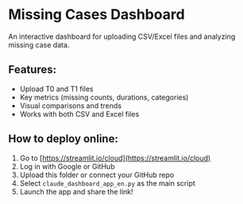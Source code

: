 # Missing Cases Dashboard

An interactive dashboard for uploading CSV/Excel files and analyzing missing case data.

## Features:
- Upload T0 and T1 files
- Key metrics (missing counts, durations, categories)
- Visual comparisons and trends
- Works with both CSV and Excel files

## How to deploy online:
1. Go to [https://streamlit.io/cloud](https://streamlit.io/cloud)
2. Log in with Google or GitHub
3. Upload this folder or connect your GitHub repo
4. Select `claude_dashboard_app_en.py` as the main script
5. Launch the app and share the link!